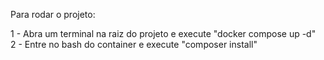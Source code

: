 Para rodar o projeto:

1 - Abra um terminal na raiz do projeto e execute "docker compose up -d"
<br>
2 - Entre no bash do container e execute "composer install"
